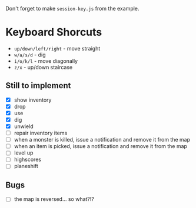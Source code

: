 Don't forget to make `session-key.js` from the example.

# Keyboard Shorcuts

* `up/down/left/right` - move straight
* `w/a/s/d` - dig
* `i/o/k/l` - move diagonally
* `z/x` - up/down staircase

## Still to implement

- [x] show inventory
- [x] drop
- [x] use
- [x] dig
- [x] unwield
- [ ] repair inventory items
- [ ] when a monster is killed, issue a notification and remove it from the map
- [ ] when an item is picked, issue a notification and remove it from the map
- [ ] level up
- [ ] highscores
- [ ] planeshift

## Bugs

- [ ] the map is reversed... so what?!?
